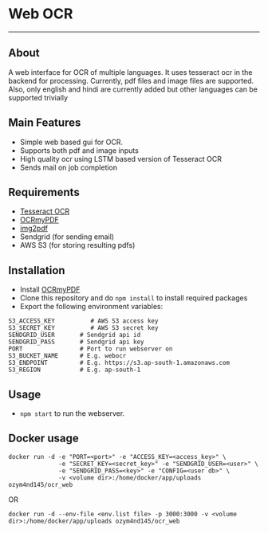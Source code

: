 # Web OCR
---
## About
A web interface for OCR of multiple languages. It uses tesseract ocr in the
backend for processing.
Currently, pdf files and image files are supported. Also, only english and
hindi are currently added but other languages can be supported trivially

## Main Features
* Simple web based gui for OCR.
* Supports both pdf and image inputs
* High quality ocr using LSTM based version of Tesseract OCR
* Sends mail on job completion

## Requirements
* [Tesseract OCR](https://github.com/tesseract-ocr/tesseract)
* [OCRmyPDF](https://github.com/jbarlow83/OCRmyPDF)
* [img2pdf](https://gitlab.mister-muffin.de/josch/img2pdf)
* Sendgrid (for sending email)
* AWS S3 (for storing resulting pdfs)

## Installation
* Install [OCRmyPDF](https://github.com/jbarlow83/OCRmyPDF)
* Clone this repository and do `npm install` to install required packages
* Export the following environment variables:
```[bash]
S3_ACCESS_KEY          # AWS S3 access key
S3_SECRET_KEY          # AWS S3 secret key
SENDGRID_USER       # Sendgrid api id
SENDGRID_PASS       # Sendgrid api key
PORT                # Port to run webserver on
S3_BUCKET_NAME      # E.g. webocr
S3_ENDPOINT         # E.g. https://s3.ap-south-1.amazonaws.com
S3_REGION           # E.g. ap-south-1
```

## Usage
* `npm start` to run the webserver.

## Docker usage
```
docker run -d -e "PORT=<port>" -e "ACCESS_KEY=<access_key>" \
              -e "SECRET_KEY=<secret_key>" -e "SENDGRID_USER=<user>" \
              -e "SENDGRID_PASS=<key>" -e "CONFIG=<user db>" \
              -v <volume dir>:/home/docker/app/uploads ozym4nd145/ocr_web
```
OR
```
docker run -d --env-file <env.list file> -p 3000:3000 -v <volume dir>:/home/docker/app/uploads ozym4nd145/ocr_web
```
